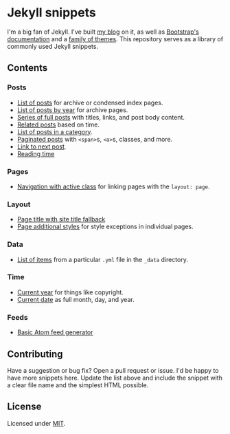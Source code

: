 # Jekyll snippets

I'm a big fan of Jekyll. I've built [my blog](http://markdotto.com) on it, as well as [Bootstrap's documentation](http://getbootstrap.com) and a [family of themes](http://getpoole.com). This repository serves as a library of commonly used Jekyll snippets.

## Contents

### Posts

- [List of posts](posts-list.html) for archive or condensed index pages.
- [List of posts by year](posts-archive-by-year.html) for archive pages.
- [Series of full posts](posts-full.html) with titles, links, and post body content.
- [Related posts](posts-related.html) based on time.
- [List of posts in a category](posts-in-category.html).
- [Paginated posts](posts-pagination.html) with `<span>`s, `<a>`s, classes, and more.
- [Link to next post](posts-next-post.html).
- [Reading time](posts-reading-time.html)

### Pages

- [Navigation with active class](pages-nav.html) for linking pages with the `layout: page`.

### Layout

- [Page title with site title fallback](layout-page-title.html)
- [Page additional styles](layout-page-style.html) for style exceptions in individual pages.

### Data

- [List of items](data-list.html) from a particular `.yml` file in the `_data` directory.

### Time

- [Current year](time-current-year.html) for things like copyright.
- [Current date](time-month-day-year.html) as full month, day, and year.

### Feeds

- [Basic Atom feed generator](atom.xml)

## Contributing

Have a suggestion or bug fix? Open a pull request or issue. I'd be happy to have more snippets here. Update the list above and include the snippet with a clear file name and the simplest HTML possible.

## License

Licensed under [MIT](LICENSE).
